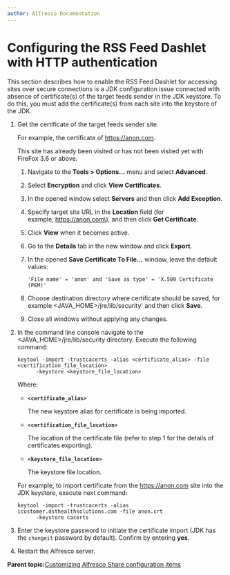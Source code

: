 ```yaml
---
author: Alfresco Documentation
---
```


# Configuring the RSS Feed Dashlet with HTTP authentication

This section describes how to enable the RSS Feed Dashlet for accessing sites over secure connections is a JDK configuration issue connected with absence of certificate\(s\) of the target feeds sender in the JDK keystore. To do this, you must add the certificate\(s\) from each site into the keystore of the JDK.

1.  Get the certificate of the target feeds sender site.

    For example, the certificate of https://anon.com.

    This site has already been visited or has not been visited yet with FireFox 3.6 or above.

    1.  Navigate to the **Tools \> Options...** menu and select **Advanced**.

    2.  Select **Encryption** and click **View Certificates**.

    3.  In the opened window select **Servers** and then click **Add Exception**.

    4.  Specify target site URL in the **Location** field \(for example, https://anon.com\), and then click **Get Certificate**.

    5.  Click **View** when it becomes active.

    6.  Go to the **Details** tab in the new window and click **Export**.

    7.  In the opened **Save Certificate To File...** window, leave the default values:

        ```
        'File name' = 'anon' and 'Save as type' = 'X.509 Certificate (PEM)'
        ```

    8.  Choose destination directory where certificate should be saved, for example <JAVA\_HOME\>/jre/lib/security' and then click **Save**.

    9.  Close all windows without applying any changes. 

2.  In the command line console navigate to the <JAVA\_HOME\>/jre/lib/security directory. Execute the following command:

    ```
    keytool -import -trustcacerts -alias <certificate_alias> -file <certification_file_location> 
          -keystore <keystore_file_location> 
    ```

    Where:

    -   **`<certificate_alias>`**

        The new keystore alias for certificate is being imported.

    -   **`<certification_file_location>`**

        The location of the certificate file \(refer to step 1 for the details of certificates exporting\).

    -   **`<keystore_file_location>`**

        The keystore file location.

    For example, to import certificate from the https://anon.com site into the JDK keystore, execute next command:  

    ```
    keytool -import -trustcacerts -alias icustomer.dsthealthsolutions.com -file anon.crt
          -keystore cacerts 
    ```

3.  Enter the keystore password to initiate the certificate import \(JDK has the `changeit` password by default\). Confirm by entering **yes**. 

4.  Restart the Alfresco server. 


**Parent topic:**[Customizing Alfresco Share configuration items](../tasks/share-customize.md)

